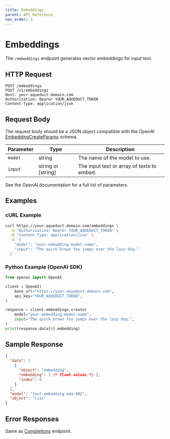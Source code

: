 ```yaml
---
title: Embeddings
parent: API Reference
nav_order: 3
---
```


# Embeddings

The `/embeddings` endpoint generates vector embeddings for input text.

## HTTP Request

```http
POST /embeddings
POST /v1/embeddings
Host: your-aqueduct-domain.com
Authorization: Bearer YOUR_AQUEDUCT_TOKEN
Content-Type: application/json
```

## Request Body

The request body should be a JSON object compatible with the OpenAI [EmbeddingCreateParams](https://platform.openai.com/docs/api-reference/embeddings/create) schema.

| Parameter | Type               | Description                                      |
| --------- | ------------------ | ------------------------------------------------ |
| `model`   | string             | The name of the model to use.                    |
| `input`   | string or [string] | The input text or array of texts to embed.       |

See the OpenAI documentation for a full list of parameters.

## Examples

### cURL Example

```bash
curl https://your-aqueduct-domain.com/embeddings \
  -H "Authorization: Bearer YOUR_AQUEDUCT_TOKEN" \
  -H "Content-Type: application/json" \
  -d '{
    "model": "your-embedding-model-name",
    "input": "The quick brown fox jumps over the lazy dog."
  }'
```

### Python Example (OpenAI SDK)

```python
from openai import OpenAI

client = OpenAI(
    base_url="https://your-aqueduct-domain.com",
    api_key="YOUR_AQUEDUCT_TOKEN",
)

response = client.embeddings.create(
    model="your-embedding-model-name",
    input="The quick brown fox jumps over the lazy dog.",
)
print(response.data[0].embedding)
```

## Sample Response

```json
{
  "data": [
    {
      "object": "embedding",
      "embedding": [ /* float values */ ],
      "index": 0
    }
  ],
  "model": "text-embedding-ada-002",
  "object": "list"
}
```

## Error Responses

Same as [Completions](completions.md) endpoint.